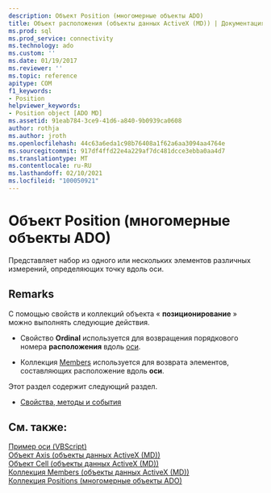 ```yaml
---
description: Объект Position (многомерные объекты ADO)
title: Объект расположения (объекты данных ActiveX (MD)) | Документация Майкрософт
ms.prod: sql
ms.prod_service: connectivity
ms.technology: ado
ms.custom: ''
ms.date: 01/19/2017
ms.reviewer: ''
ms.topic: reference
apitype: COM
f1_keywords:
- Position
helpviewer_keywords:
- Position object [ADO MD]
ms.assetid: 91eab784-3ce9-41d6-a840-9b0939ca0608
author: rothja
ms.author: jroth
ms.openlocfilehash: 44c63a6eda1c98b76408a1f62a6aa3094aa4764e
ms.sourcegitcommit: 917df4ffd22e4a229af7dc481dcce3ebba0aa4d7
ms.translationtype: MT
ms.contentlocale: ru-RU
ms.lasthandoff: 02/10/2021
ms.locfileid: "100050921"
---
```

# <a name="position-object-ado-md"></a>Объект Position (многомерные объекты ADO)
Представляет набор из одного или нескольких элементов различных измерений, определяющих точку вдоль оси.  
  
## <a name="remarks"></a>Remarks  
 С помощью свойств и коллекций объекта « **позиционирование** » можно выполнять следующие действия.  
  
-   Свойство **Ordinal** используется для возвращения порядкового номера **расположения** вдоль [оси](./axis-object-ado-md.md).  
  
-   Коллекция [Members](./members-collection-ado-md.md) используется для возврата элементов, составляющих расположение вдоль **оси**.  
  
 Этот раздел содержит следующий раздел.  
  
-   [Свойства, методы и события](./position-object-properties-methods-and-events.md)  
  
## <a name="see-also"></a>См. также:  
 [Пример оси (VBScript)](./axis-example-vbscript.md)   
 [Объект Axis (объекты данных ActiveX (MD))](./axis-object-ado-md.md)   
 [Объект Cell (объекты данных ActiveX (MD))](./cell-object-ado-md.md)   
 [Коллекция Members (объекты данных ActiveX (MD))](./members-collection-ado-md.md)   
 [Коллекция Positions (многомерные объекты ADO)](./positions-collection-ado-md.md)